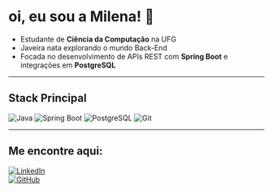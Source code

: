 # oi, eu sou a Milena! 👋

* Estudante de **Ciência da Computação** na UFG  
* Javeira nata explorando o mundo Back-End 
* Focada no desenvolvimento de APIs REST com **Spring Boot** e integrações em **PostgreSQL**

---

## Stack Principal
![Java](https://img.shields.io/badge/Java-ED8B00?style=for-the-badge&logo=openjdk&logoColor=white)
![Spring Boot](https://img.shields.io/badge/Spring%20Boot-6DB33F?style=for-the-badge&logo=springboot&logoColor=white)
![PostgreSQL](https://img.shields.io/badge/PostgreSQL-316192?style=for-the-badge&logo=postgresql&logoColor=white)
![Git](https://img.shields.io/badge/Git-F05032?style=for-the-badge&logo=git&logoColor=white)

---

## Me encontre aqui:
[![LinkedIn](https://img.shields.io/badge/LinkedIn-0A66C2?style=for-the-badge&logo=linkedin&logoColor=white)](https://linkedin.com/in/opmile3)  
[![GitHub](https://img.shields.io/badge/GitHub-000000?style=for-the-badge&logo=github&logoColor=white)](https://github.com/opmile)

<!--
**opmile/opmile** is a ✨ _special_ ✨ repository because its `README.md` (this file) appears on your GitHub profile.

Here are some ideas to get you started:

- 🔭 I’m currently working on ...
- 🌱 I’m currently learning ...
- 👯 I’m looking to collaborate on ...
- 🤔 I’m looking for help with ...
- 💬 Ask me about ...
- 📫 How to reach me: ...
- 😄 Pronouns: ...
- ⚡ Fun fact: ...
-->
